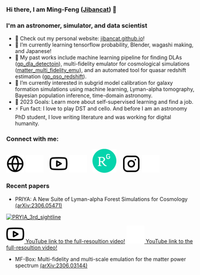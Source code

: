### Hi there, I am Ming-Feng ([Jibancat][website]) 👋

### I'm an astronomer, simulator, and data scientist

- 🔭 Check out my personal website: [jibancat.github.io][website]! 
- 🌱 I’m currently learning tensorflow probability, Blender, wagashi making, and Japanese!
- 🧋 My past works include machine learning pipeline for finding DLAs ([gp_dla_detectoin](https://github.com/rmgarnett/gp_dla_detection)), multi-fidelity emulator for cosmological simulations ([matter_multi_fidelity_emu](https://github.com/jibanCat/matter_multi_fidelity_emu)), and an automated tool for quasar redshift estimation ([gp_qso_redshift](https://github.com/sbird/gp_qso_redshift)).
- 👯 I’m currently interested in subgrid model calibration for galaxy formation simulations using machine learning, Lyman-alpha tomography, Bayesian population inference, time-domain astronomy.
- 🥅 2023 Goals: Learn more about self-supervised learning and find a job.
- ⚡ Fun fact: I love to play DST and cello. And before I am an astronomy PhD student, I love writing literature and was working for digital humanity.


### Connect with me:

[![website](./img/globe-light.svg)](https://jibancat.github.io#gh-light-mode-only)
[![website](./img/globe-dark.svg)](https://jibancat.github.io#gh-dark-mode-only)
&nbsp;&nbsp;
[![website](./img/youtube-light.svg)](https://www.youtube.com/channel/UCTVjf6TgaA5LzXBtXAfAD2A#gh-light-mode-only)
[![website](./img/youtube-dark.svg)](https://www.youtube.com/channel/UCTVjf6TgaA5LzXBtXAfAD2A#gh-dark-mode-only)
&nbsp;&nbsp;
[![website](./img/ResearchGate_icon_SVG.svg)](https://www.researchgate.net/profile/Ming-Feng-Ho)
&nbsp;&nbsp;
[![website](./img/instagram-light.svg)](https://www.instagram.com/jibancat/#gh-light-mode-only)
[![website](./img/instagram-dark.svg)](https://www.instagram.com/jibancat/#gh-dark-mode-only)

### Recent papers

* PRIYA: A New Suite of Lyman-alpha Forest Simulations for Cosmology [(arXiv:2306.05471)](https://arxiv.org/abs/2306.05471)

[![PRYIA_3rd_sightline](https://github.com/jibanCat/jibanCat/assets/23435784/2faf5e80-2bde-4a78-800b-7caffea51211)](https://youtu.be/FVe9tUBPXIs)

[![YouTube link to the full-resoultion video!](./img/youtube-light.svg) YouTube link to the full-resoultion video!](https://youtu.be/FVe9tUBPXIs#gh-light-mode-only)
[![YouTube link to the full-resolution video!](./img/youtube-dark.svg) YouTube link to the full-resoultion video!](https://youtu.be/FVe9tUBPXIs#gh-dark-mode-only)


* MF-Box: Multi-fidelity and multi-scale emulation for the matter power spectrum [(arXiv:2306.03144)](https://arxiv.org/abs/2306.03144)


[website]: https://jibancat.github.io
[youtube]: https://www.youtube.com/channel/UCTVjf6TgaA5LzXBtXAfAD2A
[instagram]: https://www.instagram.com/jibancat/

